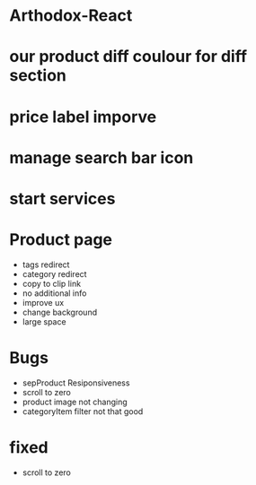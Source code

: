 # Arthodox-React


# our product diff coulour for diff section
# price label imporve 
# manage search bar icon 
# start services


# Product page 

- tags redirect
- category redirect
- copy to clip link
- no additional info
- improve ux
- change background
- large space 


# Bugs

- sepProduct Resiponsiveness
- scroll to zero 
- product image not changing
- categoryItem filter not that good


# fixed 

- scroll to zero 